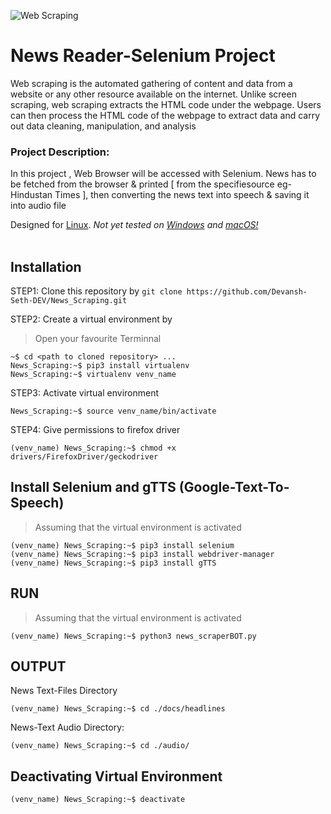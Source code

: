 ![Web Scraping](https://cdn.filestackcontent.com/m8n7GlrdTBChzowoPeFp)

# News Reader-Selenium Project

Web scraping is the automated gathering of content and data from a website or any other resource available on the internet. 
Unlike screen scraping, web scraping extracts the HTML code under the webpage. 
Users can then process the HTML code of the webpage to extract data and carry out data cleaning, manipulation, and analysis
<br>

### Project Description:
In this project , Web Browser will be accessed with Selenium. News has to be fetched from the browser & printed [ from the specifiesource eg- Hindustan Times ],
then converting the news text into speech & saving it into audio file

Designed for [Linux](https://www.linux.org/). *Not yet tested on [Windows](https://www.microsoft.com/en-in) and [macOS!](https://support.apple.com/en-in/macos)*
<br><br>

Installation
---
STEP1: Clone this repository by
`git clone https://github.com/Devansh-Seth-DEV/News_Scraping.git`

STEP2: Create a virtual environment by <br>
> Open your favourite Terminnal
```
~$ cd <path to cloned repository> ...
News_Scraping:~$ pip3 install virtualenv
News_Scraping:~$ virtualenv venv_name
```

STEP3: Activate virtual environment
```
News_Scraping:~$ source venv_name/bin/activate
```

STEP4: Give permissions to firefox driver
```
(venv_name) News_Scraping:~$ chmod +x drivers/FirefoxDriver/geckodriver
```

Install Selenium and gTTS (Google-Text-To-Speech)
---
> Assuming that the virtual environment is activated
```
(venv_name) News_Scraping:~$ pip3 install selenium
(venv_name) News_Scraping:~$ pip3 install webdriver-manager
(venv_name) News_Scraping:~$ pip3 install gTTS
```

RUN
---
> Assuming that the virtual environment is activated <br>
```
(venv_name) News_Scraping:~$ python3 news_scraperBOT.py
```

OUTPUT
---
News Text-Files Directory
```
(venv_name) News_Scraping:~$ cd ./docs/headlines
```
News-Text Audio Directory: 
```
(venv_name) News_Scraping:~$ cd ./audio/
```

Deactivating Virtual Environment
---
```
(venv_name) News_Scraping:~$ deactivate
```
